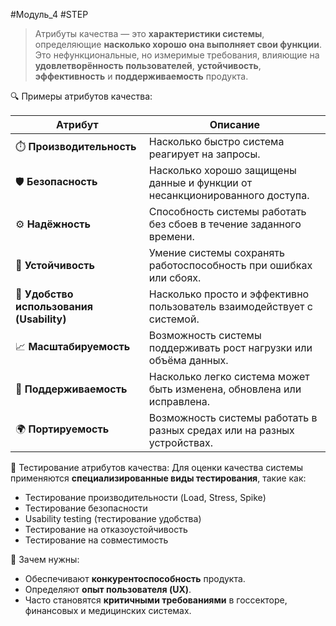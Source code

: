 #Модуль_4 #STEP
> Атрибуты качества — это **характеристики системы**, определяющие **насколько хорошо она выполняет свои функции**. Это нефункциональные, но измеримые требования, влияющие на **удовлетворённость пользователей**, **устойчивость**, **эффективность** и **поддерживаемость** продукта.

🔍 Примеры атрибутов качества:

|Атрибут|Описание|
|---|---|
|⏱️ **Производительность**|Насколько быстро система реагирует на запросы.|
|🛡 **Безопасность**|Насколько хорошо защищены данные и функции от несанкционированного доступа.|
|⚙️ **Надёжность**|Способность системы работать без сбоев в течение заданного времени.|
|🔄 **Устойчивость**|Умение системы сохранять работоспособность при ошибках или сбоях.|
|👥 **Удобство использования (Usability)**|Насколько просто и эффективно пользователь взаимодействует с системой.|
|📈 **Масштабируемость**|Возможность системы поддерживать рост нагрузки или объёма данных.|
|🧩 **Поддерживаемость**|Насколько легко система может быть изменена, обновлена или исправлена.|
|🌍 **Портируемость**|Возможность системы работать в разных средах или на разных устройствах.|

🧪 Тестирование атрибутов качества:
Для оценки качества системы применяются **специализированные виды тестирования**, такие как:
- Тестирование производительности (Load, Stress, Spike)
- Тестирование безопасности
- Usability testing (тестирование удобства)
- Тестирование на отказоустойчивость
- Тестирование на совместимость

📌 Зачем нужны:
- Обеспечивают **конкурентоспособность** продукта.
- Определяют **опыт пользователя (UX)**.
- Часто становятся **критичными требованиями** в госсекторе, финансовых и медицинских системах.